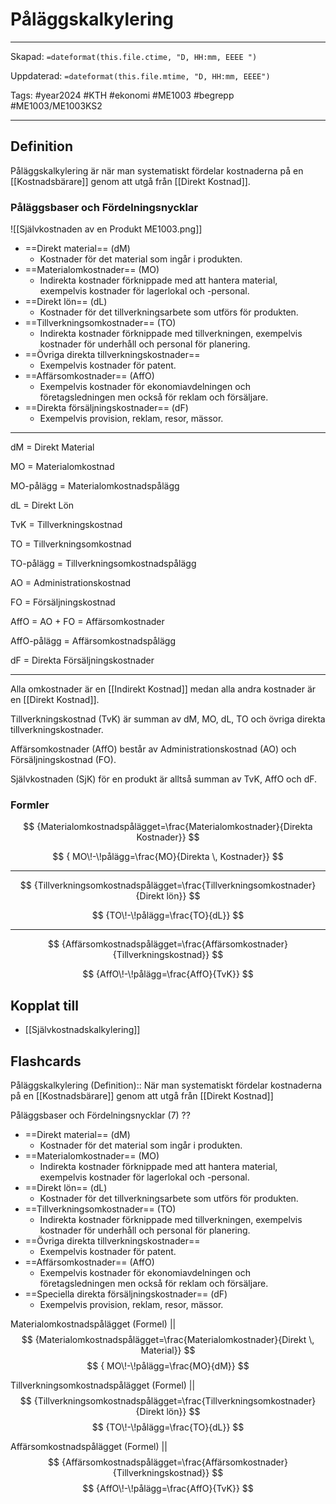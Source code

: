 # Påläggskalkylering

---
Skapad: `=dateformat(this.file.ctime, "D, HH:mm, EEEE ")`

Uppdaterad: `=dateformat(this.file.mtime, "D, HH:mm, EEEE")`

Tags: #year2024 #KTH #ekonomi #ME1003 #begrepp #ME1003/ME1003KS2

---

## Definition

Påläggskalkylering är när man systematiskt fördelar kostnaderna på en [[Kostnadsbärare]] genom att utgå från [[Direkt Kostnad]].

### Påläggsbaser och Fördelningsnycklar

![[Självkostnaden av en Produkt ME1003.png]]

- ==Direkt material== (dM)
	- Kostnader för det material som ingår i produkten.
- ==Materialomkostnader== (MO)
	- Indirekta kostnader förknippade med att hantera material, exempelvis kostnader för lagerlokal och -personal.
- ==Direkt lön== (dL)
	- Kostnader för det tillverkningsarbete som utförs för produkten.
- ==Tillverkningsomkostnader== (TO)
	- Indirekta kostnader förknippade med tillverkningen, exempelvis kostnader för underhåll och personal för planering.
- ==Övriga direkta tillverkningskostnader==
	- Exempelvis kostnader för patent.
- ==Affärsomkostnader== (AffO)
	- Exempelvis kostnader för ekonomiavdelningen och företagsledningen men också för reklam och försäljare.
- ==Direkta försäljningskostnader== (dF)
	- Exempelvis provision, reklam, resor, mässor.

---

dM = Direkt Material

MO = Materialomkostnad

MO-pålägg = Materialomkostnadspålägg

dL = Direkt Lön

TvK = Tillverkningskostnad

TO = Tillverkningsomkostnad

TO-pålägg = Tillverkningsomkostnadspålägg

AO = Administrationskostnad

FO = Försäljningskostnad

AffO = AO + FO = Affärsomkostnader

AffO-pålägg = Affärsomkostnadspålägg

dF = Direkta Försäljningskostnader

---

Alla omkostnader är en [[Indirekt Kostnad]] medan alla andra kostnader är en [[Direkt Kostnad]].

Tillverkningskostnad (TvK) är summan av dM, MO, dL, TO och övriga direkta tillverkningskostnader.

Affärsomkostnader (AffO) består av Administrationskostnad (AO) och Försäljningskostnad (FO).

Självkostnaden (SjK) för en produkt är alltså summan av TvK, AffO och dF.

### Formler

$$
{Materialomkostnadspålägget=\frac{Materialomkostnader}{Direkta Kostnader}}
$$

$$
{ MO\!-\!pålägg=\frac{MO}{Direkta \, Kostnader}}
$$

---

$$
{Tillverkningsomkostnadspålägget=\frac{Tillverkningsomkostnader}{Direkt lön}}
$$

$$
{TO\!-\!pålägg=\frac{TO}{dL}}
$$

---

$$
{Affärsomkostnadspålägget=\frac{Affärsomkostnader}{Tillverkningskostnad}}
$$

$$
{AffO\!-\!pålägg=\frac{AffO}{TvK}}
$$

## Kopplat till

- [[Självkostnadskalkylering]]

## Flashcards

Påläggskalkylering (Definition):: När man systematiskt fördelar kostnaderna på en [[Kostnadsbärare]] genom att utgå från [[Direkt Kostnad]]
<!--SR:!2024-02-25,2,188-->

Påläggsbaser och Fördelningsnycklar (7)
??
- ==Direkt material== (dM)
	- Kostnader för det material som ingår i produkten.
- ==Materialomkostnader== (MO)
	- Indirekta kostnader förknippade med att hantera material, exempelvis kostnader för lagerlokal och -personal.
- ==Direkt lön== (dL)
	- Kostnader för det tillverkningsarbete som utförs för produkten.
- ==Tillverkningsomkostnader== (TO)
	- Indirekta kostnader förknippade med tillverkningen, exempelvis kostnader för underhåll och personal för planering.
- ==Övriga direkta tillverkningskostnader==
	- Exempelvis kostnader för patent.
- ==Affärsomkostnader== (AffO)
	- Exempelvis kostnader för ekonomiavdelningen och företagsledningen men också för reklam och försäljare.
- ==Speciella direkta försäljningskostnader== (dF)
	- Exempelvis provision, reklam, resor, mässor.
<!--SR:!2024-03-02,9,250!2024-03-04,14,290-->

Materialomkostnadspålägget (Formel)
||
$$
{Materialomkostnadspålägget=\frac{Materialomkostnader}{Direkt \, Material}}
$$
$$
{ MO\!-\!pålägg=\frac{MO}{dM}}
$$
<!--SR:!2024-03-13,19,270-->

Tillverkningsomkostnadspålägget (Formel)
||
$$
{Tillverkningsomkostnadspålägget=\frac{Tillverkningsomkostnader}{Direkt lön}}
$$
$$
{TO\!-\!pålägg=\frac{TO}{dL}}
$$
<!--SR:!2024-02-25,6,250-->

Affärsomkostnadspålägget (Formel)
||
$$
{Affärsomkostnadspålägget=\frac{Affärsomkostnader}{Tillverkningskostnad}}
$$
$$
{AffO\!-\!pålägg=\frac{AffO}{TvK}}
$$
<!--SR:!2024-03-17,23,270-->
